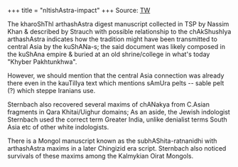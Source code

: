 +++
title = "nItishAstra-impact"
+++
Source: [TW](https://unrollthread.com/t/1603643482446471174/)

The kharoShThI arthashAstra digest manuscript collected in TSP by Nassim Khan & described by Strauch with possible relationship to the chAkShushIya arthashAstra indicates how the tradition might have been transmitted to central Asia by the kuShANa-s; the said document was likely composed in the kuShAna empire & buried at an old shrine/college in what's today "Khyber Pakhtunkhwa". 

However, we should mention that the central Asia connection was already there even in the kauTilIya text which mentions sAmUra pelts -- sable pelt (?) which steppe Iranians use.

Sternbach also recovered several maxims of chANakya from C.Asian fragments in Qara Khitai/Uighur domains; As an aside, the Jewish indologist Sternbach used the correct term Greater India, unlike denialist terms South Asia etc of other white indologists.

There is a Mongol manuscript known as the subhAShita-ratnanidhi with arthashAstra maxims in a later Chingizid era script. Sternbach also noticed survivals of these maxims among the Kalmykian Oirat Mongols.

